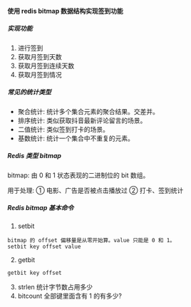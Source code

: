 #### 使用 redis bitmap 数据结构实现签到功能

##### 实现功能

1. 进行签到
2. 获取月签到天数
3. 获取月签到连续天数
4. 获取月签到情况

##### 常见的统计类型

* 聚合统计: 统计多个集合元素的聚合结果。交差并。
* 排序统计: 类似获取抖音最新评论留言的场景。
* 二值统计: 类似签到打卡的场景。
* 基数统计: 统计一个集合中不重复的元素。

##### Redis 类型 bitmap

bitmap: 由 0 和 1 状态表现的二进制位的 bit 数组。

用于处理: ① 电影、广告是否被点击播放过  ② 打卡、签到统计

##### Redis bitmap 基本命令

1. setbit
```
bitmap 的 offset 偏移量是从零开始算。value 只能是 0 和 1。
setbit key offset value
```

2. getbit
```
getbit key offset
```

3. strlen 统计字节数占用多少
4. bitcount 全部键里面含有 1 的有多少?



